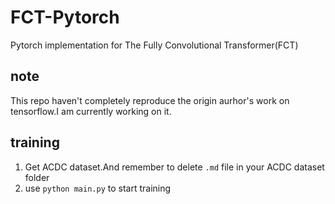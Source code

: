 # FCT-Pytorch
Pytorch implementation for The Fully Convolutional Transformer(FCT) 

## note
This repo haven't completely reproduce the origin aurhor's work on tensorflow.I am currently working on it.

## training
1. Get ACDC dataset.And remember to delete `.md` file in your ACDC dataset folder
2. use `python main.py` to start training
